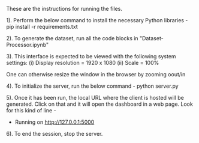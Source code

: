These are the instructions for running the files.

1). Perform the below command to install the necessary Python libraries - 
pip install -r requirements.txt

2). To generate the dataset, run all the code blocks in "Dataset-Processor.ipynb"

3). This interface is expected to be viewed with the following system settings: 
(i) Display resolution = 1920 x 1080
(ii) Scale = 100%

One can otherwise resize the window in the browser by zooming oout/in

4). To initialize the server, run the below command - 
python server.py

5). Once it has been run, the local URL where the client is hosted will be generated. Click on that and it will open the dashboard in a web page. Look for this kind of line - 
* Running on http://127.0.0.1:5000

6). To end the session, stop the server.